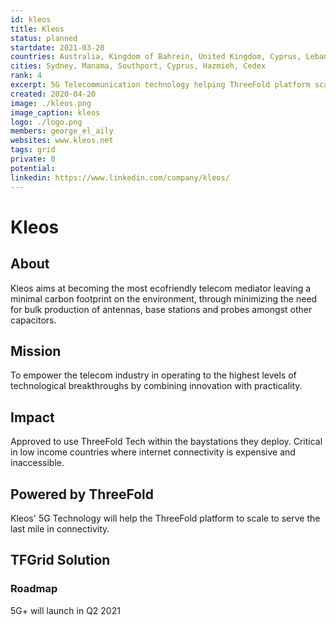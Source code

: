```yaml
---
id: kleos
title: Kleos
status: planned
startdate: 2021-03-20
countries: Australia, Kingdom of Bahrein, United Kingdom, Cyprus, Lebanon, France, Mozambique, DRC & Ghana
cities: Sydney, Manama, Southport, Cyprus, Hazmieh, Cedex
rank: 4
excerpt: 5G Telecommunication technology helping ThreeFold platform scale to serve the last mile in connectivity. 
created: 2020-04-20 
image: ./kleos.png
image_caption: kleos
logo: ./logo.png
members: george_el_aily
websites: www.kleos.net
tags: grid
private: 0
potential: 
linkedin: https://www.linkedin.com/company/kleos/
---
```


# Kleos

## About

Kleos aims at becoming the most ecofriendly telecom mediator leaving a minimal carbon footprint on the environment, through minimizing the need for bulk production of antennas, base stations and probes amongst other capacitors.

## Mission

To empower the telecom industry in operating to the highest levels of technological breakthroughs by combining innovation with practicality.

## Impact

Approved to use ThreeFold Tech within the baystations they deploy. Critical in low income countries where internet connectivity is expensive and inaccessible. 

## Powered by ThreeFold

Kleos' 5G Technology will help the ThreeFold platform to scale to serve the last mile in connectivity. 

## TFGrid Solution

### Roadmap

5G+ will launch in Q2 2021

